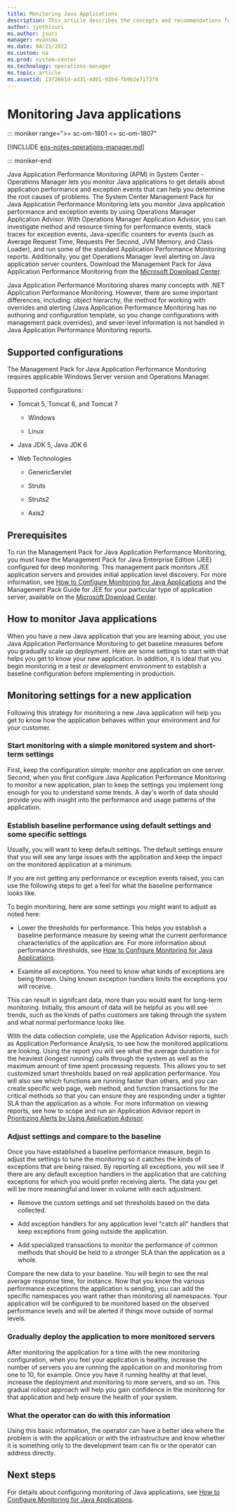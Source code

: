 ```yaml
---
title: Monitoring Java Applications
description: This article describes the concepts and recommendations for monitoring Java applications with Operations Manager.
author: jyothisuri
ms.author: jsuri
manager: evansma
ms.date: 04/21/2022
ms.custom: na
ms.prod: system-center
ms.technology: operations-manager
ms.topic: article
ms.assetid: 13f2661d-ad31-4d01-92b4-fb9b2e7173f8
---
```

# Monitoring Java applications

::: moniker range=">= sc-om-1801 <= sc-om-1807"

[!INCLUDE [eos-notes-operations-manager.md](../includes/eos-notes-operations-manager.md)]

::: moniker-end

Java Application Performance Monitoring (APM) in System Center - Operations Manager lets you monitor Java applications to get details about application performance and exception events that can help you determine the root causes of problems. The System Center Management Pack for Java Application Performance Monitoring lets you monitor Java application performance and exception events by using Operations Manager Application Advisor. With Operations Manager Application Advisor, you can investigate method and resource timing for performance events, stack traces for exception events, Java-specific counters for events (such as Average Request Time, Requests Per Second, JVM Memory, and Class Loader), and run some of the standard Application Performance Monitoring reports. Additionally, you get Operations Manager level alerting on Java application server counters. Download the Management Pack for Java Application Performance Monitoring from the [Microsoft Download Center](https://www.microsoft.com/download/details.aspx?id=39709).  

Java Application Performance Monitoring shares many concepts with .NET Application Performance Monitoring. However, there are some important differences, including: object hierarchy, the method for working with overrides and alerting (Java Application Performance Monitoring has no authoring and configuration template, so you change configurations with management pack overrides), and sever-level information is not handled in Java Application Performance Monitoring reports.  

## Supported configurations  
The Management Pack for Java Application Performance Monitoring requires applicable Windows Server version and Operations Manager.  

Supported configurations:  

-   Tomcat 5, Tomcat 6, and Tomcat 7  

    -   Windows  

    -   Linux  

-   Java JDK 5, Java JDK 6  

-   Web Technologies  

    -   GenericServlet  

    -   Struts  

    -   Struts2  

    -   Axis2  

## Prerequisites  
To run the Management Pack for Java Application Performance Monitoring, you must have the Management Pack for Java Enterprise Edition (JEE) configured for deep monitoring. This management pack monitors JEE application servers and provides initial application level discovery. For more information, see [How to Configure Monitoring for Java Applications](manage-configure-monitoring-java-applications.md) and the Management Pack Guide for JEE for your particular type of application server, available on the [Microsoft Download Center](https://www.microsoft.com/download/details.aspx?id=58157).  

## How to monitor Java applications
When you have a new Java application that you are learning about, you use Java Application Performance Monitoring to get baseline measures before you gradually scale up deployment. Here are some settings to start with that helps you get to know your new application. In addition, it is ideal that you begin monitoring in a test or development environment to establish a baseline configuration before implementing in production.    

## Monitoring settings for a new application  
Following this strategy for monitoring a new Java application will help you get to know how the application behaves within your environment and for your customer.  

### Start monitoring with a simple monitored system and short-term settings  
First, keep the configuration simple: monitor one application on one server. Second, when you first configure Java Application Performance Monitoring to monitor a new application, plan to keep the settings you implement long enough for you to understand some trends. A day's worth of data should provide you with insight into the performance and usage patterns of the application.  

### Establish baseline performance using default settings and some specific settings  
Usually, you will want to keep default settings. The default settings ensure that you will see any large issues with the application and keep the impact on the monitored application at a minimum.  

If you are not getting any performance or exception events raised, you can use the following steps to get a feel for what the baseline performance looks like.  

To begin monitoring, here are some settings you might want to adjust as noted here:  

-   Lower the thresholds for performance. This helps you establish a baseline performance measure by seeing what the current performance characteristics of the application are. For more information about performance thresholds, see [How to Configure Monitoring for Java Applications](manage-configure-monitoring-java-applications.md).  

-   Examine all exceptions. You need to know what kinds of exceptions are being thrown. Using known exception handlers limits the exceptions you will receive.  

This can result in signifcant data, more than you would want for long-term monitoring.  Initially, this amount of data will be helpful as you will see trends, such as the kinds of paths customers are taking through the system and what normal performance looks like.  

With the data collection complete, use the Application Advisor reports, such as Application Performance Analysis, to see how the monitored applications are looking. Using the report you will see what the average duration is for the heaviest (longest running) calls through the system as well as the maximum amount of time spent processing requests. This allows you to set customized smart thresholds based on real application performance. You will also see which functions are running faster than others, and you can create specific web page, web method, and function transactions for the critical methods so that you can ensure they are responding under a tighter SLA than the application as a whole. For more information on viewing reports, see how to scope and run an Application Advisor report in [Prioritizing Alerts by Using Application Advisor](manage-prioritizing-alerts-using-application-advisor.md).  

### Adjust settings and compare to the baseline  
Once you have established a baseline performance measure, begin to adjust the settings to tune the monitoring so it catches the kinds of exceptions that are being raised. By reporting all exceptions, you will see if there are any default exception handlers in the application that are catching exceptions for which you would prefer receiving alerts. The data you get will be more meaningful and lower in volume with each adjustment.  

-   Remove the custom settings and set thresholds based on the data collected.  

-   Add exception handlers for any application level "catch all" handlers that keep exceptions from going outside the application.  

-   Add specialized transactions to monitor the performance of common methods that should be held to a stronger SLA than the application as a whole.  

Compare the new data to your baseline. You will begin to see the real average response time, for instance. Now that you know the various performance exceptions the application is sending, you can add the specific namespaces you want rather than monitoring all namespaces. Your application will be configured to be monitored based on the observed performance levels and will be alerted if things move outside of normal levels.  

### Gradually deploy the application to more monitored servers  
After monitoring the application for a time with the new monitoring configuration, when you feel your application is healthy, increase the number of servers you are running the application on and monitoring from one to 10, for example. Once you have it running healthy at that level, increase the deployment and monitoring to more servers, and so on. This gradual rollout approach will help you gain confidence in the monitoring for that application and help ensure the health of your system.  

### What the operator can do with this information  
Using this basic information, the operator can have a better idea where the problem is with the application or with the infrastructure and know whether it is something only to the development team can fix or the operator can address directly.  


## Next steps
For details about configuring monitoring of Java applications, see [How to Configure Monitoring for Java Applications](manage-configure-monitoring-java-applications.md).  
